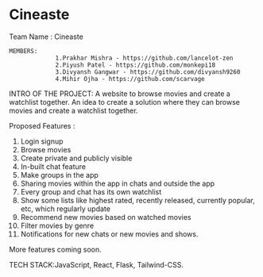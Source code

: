 # Cineaste
Team Name : Cineaste

	MEMBERS:
                 1.Prakhar Mishra - https://github.com/lancelot-zen
                 2.Piyush Patel - https://github.com/monkepi18
                 3.Divyansh Gangwar - https://github.com/divyansh9260
                 4.Mihir Ojha - https://github.com/scarvage

INTRO OF THE PROJECT: A website to browse movies and create a watchlist together. An idea to create a solution
where they can browse movies and create a watchlist together.
 
Proposed Features : 
1. Login signup
2. Browse movies
3. Create private and publicly visible
4. In-built chat feature
5. Make groups in the app
6. Sharing movies within the app in chats and outside the app
7. Every group and chat has its own watchlist
8. Show some lists like highest rated, recently released, currently popular, etc, which regularly update
9. Recommend new movies based on watched movies
10. Filter movies by genre
11. Notifications for new chats or new movies and shows.

More features coming soon.


TECH STACK:JavaScript, React, Flask, Tailwind-CSS.

